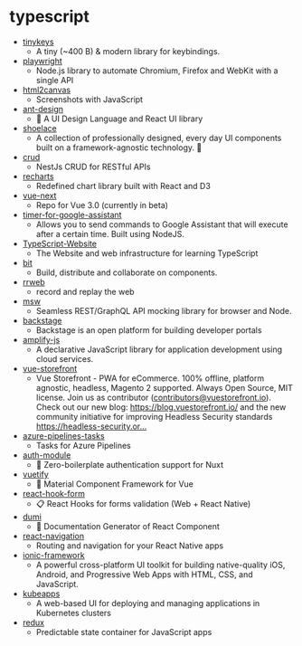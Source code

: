 # typescript
- [tinykeys](https://github.com/jamiebuilds/tinykeys)
  - A tiny (~400 B) & modern library for keybindings.
- [playwright](https://github.com/microsoft/playwright)
  - Node.js library to automate Chromium, Firefox and WebKit with a single API
- [html2canvas](https://github.com/niklasvh/html2canvas)
  - Screenshots with JavaScript
- [ant-design](https://github.com/ant-design/ant-design)
  - 🌈 A UI Design Language and React UI library
- [shoelace](https://github.com/shoelace-style/shoelace)
  - A collection of professionally designed, every day UI components built on a framework-agnostic technology. 🥾
- [crud](https://github.com/nestjsx/crud)
  - NestJs CRUD for RESTful APIs
- [recharts](https://github.com/recharts/recharts)
  - Redefined chart library built with React and D3
- [vue-next](https://github.com/vuejs/vue-next)
  - Repo for Vue 3.0 (currently in beta)
- [timer-for-google-assistant](https://github.com/wiseindy/timer-for-google-assistant)
  - Allows you to send commands to Google Assistant that will execute after a certain time. Built using NodeJS.
- [TypeScript-Website](https://github.com/microsoft/TypeScript-Website)
  - The Website and web infrastructure for learning TypeScript
- [bit](https://github.com/teambit/bit)
  - Build, distribute and collaborate on components.
- [rrweb](https://github.com/rrweb-io/rrweb)
  - record and replay the web
- [msw](https://github.com/mswjs/msw)
  - Seamless REST/GraphQL API mocking library for browser and Node.
- [backstage](https://github.com/spotify/backstage)
  - Backstage is an open platform for building developer portals
- [amplify-js](https://github.com/aws-amplify/amplify-js)
  - A declarative JavaScript library for application development using cloud services.
- [vue-storefront](https://github.com/DivanteLtd/vue-storefront)
  - Vue Storefront - PWA for eCommerce. 100% offline, platform agnostic, headless, Magento 2 supported. Always Open Source, MIT license. Join us as contributor (contributors@vuestorefront.io). Check out our new blog: https://blog.vuestorefront.io/ and the new community initiative for improving Headless Security standards https://headless-security.or…
- [azure-pipelines-tasks](https://github.com/microsoft/azure-pipelines-tasks)
  - Tasks for Azure Pipelines
- [auth-module](https://github.com/nuxt-community/auth-module)
  - 🔑 Zero-boilerplate authentication support for Nuxt
- [vuetify](https://github.com/vuetifyjs/vuetify)
  - 🐉 Material Component Framework for Vue
- [react-hook-form](https://github.com/react-hook-form/react-hook-form)
  - 📋 React Hooks for forms validation (Web + React Native)
- [dumi](https://github.com/umijs/dumi)
  - 📖 Documentation Generator of React Component
- [react-navigation](https://github.com/react-navigation/react-navigation)
  - Routing and navigation for your React Native apps
- [ionic-framework](https://github.com/ionic-team/ionic-framework)
  - A powerful cross-platform UI toolkit for building native-quality iOS, Android, and Progressive Web Apps with HTML, CSS, and JavaScript.
- [kubeapps](https://github.com/kubeapps/kubeapps)
  - A web-based UI for deploying and managing applications in Kubernetes clusters
- [redux](https://github.com/reduxjs/redux)
  - Predictable state container for JavaScript apps
